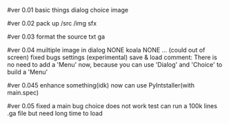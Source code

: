 #ver 0.01
    basic things
        dialog
        choice
        image

#ver 0.02
    pack up
        /src
        /img
    sfx

#ver 0.03
    format the source txt
        ga

#ver 0.04
    muiltiple image in dialog
        NONE koala NONE ... (could out of screen)
    fixed bugs
    settings (experimental)
        save & load
    comment:
        There is no need to add a 'Menu' now,
        because you can use 'Dialog' and
        'Choice' to build a 'Menu'

#ver 0.045
    enhance something(idk)
    now can use PyIntstaller(with main.spec)

#ver 0.05
    fixed a main bug
        choice does not work
    test
        can run a 100k lines .ga file but need long time to load
